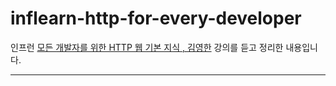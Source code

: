
# inflearn-http-for-every-developer

인프런 [모든 개발자를 위한 HTTP 웹 기본 지식 , 김영한](https://www.inflearn.com/course/http-%EC%9B%B9-%EB%84%A4%ED%8A%B8%EC%9B%8C%ED%81%AC/dashboard) 강의를 듣고 정리한 내용입니다.

[//]: # (TODO : 전체 수강 완료 사진 추가)

---

[//]: # (TODO : velog 공부 내용 정리 링크 추가)

[//]: # (TODO : 🔖 Folder Description)

<!-- 예시

| `Folder`  |                    `Content`                     |
|:---------:|:------------------------------------------------:|
| `scripts` |         공부한 내용이 `markdown` 으로 정리된 폴더입니다.         |
| `assets`  |          공부하며 첨부 또는 제작한 이미지가 저장된 폴더입니다.          |
|   `app`   | 공부하며 실습한 소스코드 `module` 입니다. `(Gradle - Groovy)`  |

-->

[//]: # (TODO : 📌 공부 내용 정리 목록)

[//]: # (TODO : 💬 학습 회고)


